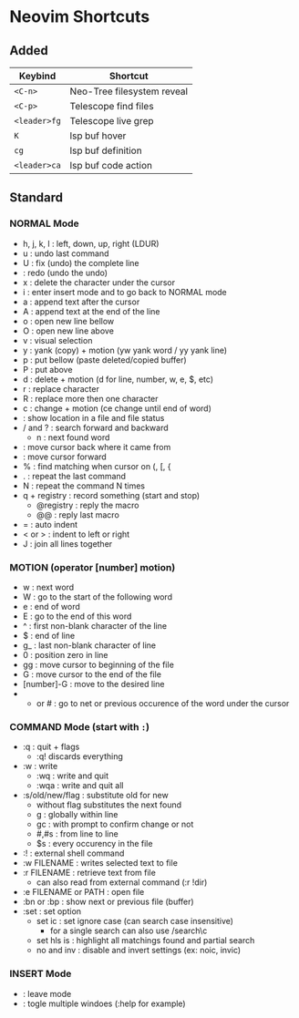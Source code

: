 # Neovim Shortcuts

## Added

| Keybind       | Shortcut                              |
|---------------|---------------------------------------|
| `<C-n>`       | Neo-Tree filesystem reveal            |
| `<C-p>`       | Telescope find files                  |
| `<leader>fg`  | Telescope live grep                   |
| `K`           | lsp buf hover                         |
| `cg`          | lsp buf definition                    |
| `<leader>ca`  | lsp buf code action                   |

## Standard

### NORMAL Mode

- h, j, k, l : left, down, up, right (LDUR)
- u : undo last command
- U : fix (undo) the complete line
- <C-r> : redo (undo the undo)
- x : delete the character under the cursor
- i : enter insert mode and <Esc> to go back to NORMAL mode
- a : append text after the cursor
- A : append text at the end of the line
- o : open new line bellow 
- O : open new line above
- v : visual selection
- y : yank (copy) + motion (yw yank word / yy yank line)
- p : put bellow (paste deleted/copied buffer)
- P : put above
- d : delete + motion (d for line, number, w, e, $, etc)
- r : replace character
- R : replace more then one character
- c : change + motion (ce change until end of word)
- <C-g> : show location in a file and file status
- / and ? : search forward and backward
    - n : next found word
- <C-o> : move cursor back where it came from
- <C-i> : move cursor forward
- % : find matching when cursor on (, [, {
- . : repeat the last command
- N<command> : repeat the command N times
- q + registry : record something (start and stop)
    - @registry : reply the macro
    - @@ : reply last macro
- = : auto indent
- < or > : indent to left or right
- J : join all lines together

### MOTION (operator [number] motion)

- w : next word
- W : go to the start of the following word
- e : end of word
- E : go to the end of this word
- ^ : first non-blank character of the line
- $ : end of line
- g_ : last non-blank character of line
- 0 : position zero in line
- gg : move cursor to beginning of the file
- G : move cursor to the end of the file
- [number]-G : move to the desired line
- * or # : go to net or previous occurence of the word under the cursor

### COMMAND Mode (start with `:`)

- :q : quit + flags 
    - :q! discards everything
- :w : write 
    - :wq : write and quit
    - :wqa : write and quit all
- :s/old/new/flag : substitute old for new
    - without flag substitutes the next found
    - g : globally within line
    - gc : with prompt to confirm change or not
    - #,#s : from line to line
    - $s : every occurency in the file
- :! : external shell command
- :w FILENAME : writes selected text to file
- :r FILENAME : retrieve text from file
    - can also read from external command (:r !dir)
- :e FILENAME or PATH : open file
- :bn or :bp : show next or previous file (buffer)
- :set : set option
    - set ic : set ignore case (can search case insensitive)
        - for a single search can also use /search\c 
    - set hls is : highlight all matchings found and partial search 
    - no and inv : disable and invert settings (ex: noic, invic)

### INSERT Mode

- <Esc> : leave mode
- <C-w><C-w> : togle multiple windoes (:help for example)


